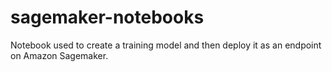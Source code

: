 # sagemaker-notebooks
Notebook used to create a training model and then deploy it as an endpoint on Amazon Sagemaker.
